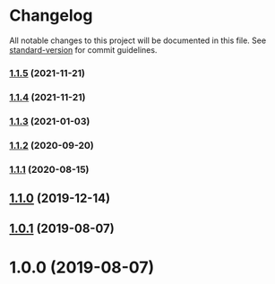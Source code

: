 # Changelog

All notable changes to this project will be documented in this file. See [standard-version](https://github.com/conventional-changelog/standard-version) for commit guidelines.

### [1.1.5](https://github.com/mkolodiy/expandable-node/compare/v1.1.4...v1.1.5) (2021-11-21)

### [1.1.4](https://github.com/mkolodiy/expandable-node/compare/v1.1.3...v1.1.4) (2021-11-21)

### [1.1.3](https://github.com/mkolodiy/expandable-node/compare/v1.1.2...v1.1.3) (2021-01-03)

### [1.1.2](https://github.com/mkolodiy/expandable-node/compare/v1.1.1...v1.1.2) (2020-09-20)

### [1.1.1](https://github.com/mkolodiy/expandable-node/compare/v1.1.0...v1.1.1) (2020-08-15)

## [1.1.0](https://github.com/mkolodiy/expandable-node/compare/v1.0.1...v1.1.0) (2019-12-14)

<a name="1.0.1"></a>
## [1.0.1](https://github.com/mkolodiy/expandable-node/compare/v1.0.0...v1.0.1) (2019-08-07)



<a name="1.0.0"></a>
# 1.0.0 (2019-08-07)
